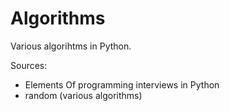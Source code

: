 # Algorithms

Various algorihtms in Python.

Sources:
* Elements Of programming interviews in Python
* random (various algorithms)